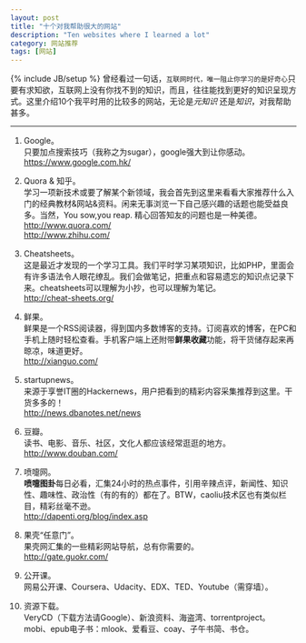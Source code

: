 ```yaml
---
layout: post
title: "十个对我帮助很大的网站"
description: "Ten websites where I learned a lot"
category: 网站推荐
tags: [网站]
---
```

{% include JB/setup %}
曾经看过一句话，`互联网时代，唯一阻止你学习的是好奇心`只要有求知欲，互联网上没有你找不到的知识，而且，往往能找到更好的知识呈现方式。这里介绍10个我平时用的比较多的网站，无论是*元知识* 还是*知识*，对我帮助甚多。

***
1. Google。  
只要加点搜索技巧（我称之为sugar），google强大到让你感动。  
<https://www.google.com.hk/>

1. Quora & 知乎。  
学习一项新技术或要了解某个新领域，我会首先到这里来看看大家推荐什么入门的经典教材&网站&资料。闲来无事浏览一下自己感兴趣的话题也能受益良多。当然，You sow,you reap. 精心回答知友的问题也是一种美德。  
<http://www.quora.com/>   
<http://www.zhihu.com/>

2. Cheatsheets。  
这是最近才发现的一个学习工具。我们平时学习某项知识，比如PHP，里面会有许多语法令人眼花缭乱。我们会做笔记，把重点和容易遗忘的知识点记录下来。cheatsheets可以理解为小抄，也可以理解为笔记。  
<http://cheat-sheets.org/>

3. 鲜果。  
鲜果是一个RSS阅读器，得到国内多数博客的支持。订阅喜欢的博客，在PC和手机上随时轻松查看。手机客户端上还附带**鲜果收藏**功能，将干货储存起来再晾凉，味道更好。  
<http://xianguo.com/>

4. startupnews。  
来源于享誉IT圈的Hackernews，用户把看到的精彩内容采集推荐到这里。干货多多的！  
<http://news.dbanotes.net/news>

5. 豆瓣。  
读书、电影、音乐、社区，文化人都应该经常逛逛的地方。  
<http://www.douban.com/>

6. 喷嚏网。  
**喷嚏图卦**每日必看，汇集24小时的热点事件，引用辛辣点评，新闻性、知识性、趣味性、政治性（有的有的）都在了。BTW，caoliu技术区也有类似栏目，精彩丝毫不逊。  
<http://dapenti.org/blog/index.asp>

7. 果壳“任意门”。  
果壳网汇集的一些精彩网站导航，总有你需要的。  
<http://gate.guokr.com/>

8. 公开课。  
网易公开课、Coursera、Udacity、EDX、TED、Youtube（需穿墙）。

9. 资源下载。  
VeryCD（下载方法请Google）、新浪资料、海盗湾、torrentproject。  
mobi、epub电子书：mlook、爱看豆、coay、子午书简、书仓。
